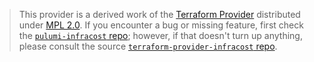> This provider is a derived work of the [Terraform Provider](https://github.com/terraform-providers/terraform-provider-infracost)
> distributed under [MPL 2.0](https://www.mozilla.org/en-US/MPL/2.0/). If you encounter a bug or missing feature,
> first check the [`pulumi-infracost` repo](/issues); however, if that doesn't turn up anything,
> please consult the source [`terraform-provider-infracost` repo](https://github.com/terraform-providers/terraform-provider-infracost/issues).
